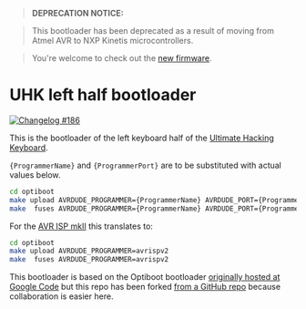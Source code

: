 > **DEPRECATION NOTICE:**

> This bootloader has been deprecated as a result of moving from Atmel AVR to NXP Kinetis microcontrollers.

> You're welcome to check out the [new firmware](https://github.com/UltimateHackingKeyboard/firmware).

UHK left half bootloader
========================

[![Changelog #186](https://img.shields.io/badge/changelog-%23186-lightgrey.svg)](https://changelog.com/186)

This is the bootloader of the left keyboard half of the [Ultimate Hacking Keyboard](https://UltimateHackingKeyboard.com).

`{ProgrammerName}` and `{ProgrammerPort}` are to be substituted with actual values below.

```bash
cd optiboot
make upload AVRDUDE_PROGRAMMER={ProgrammerName} AVRDUDE_PORT={ProgrammerPort}  # Build and upload the firmware.
make  fuses AVRDUDE_PROGRAMMER={ProgrammerName} AVRDUDE_PORT={ProgrammerPort}  # Set the fuses.
```
For the [AVR ISP mkII](http://www.bravekit.com/USB_AVR_ISP_AVRISP_mkII_programmer_PDI_TPI_ATxMega_Xmega) this translates to:

```bash
cd optiboot
make upload AVRDUDE_PROGRAMMER=avrispv2
make  fuses AVRDUDE_PROGRAMMER=avrispv2
```

This bootloader is based on the Optiboot bootloader [originally hosted at Google Code](https://code.google.com/p/optiboot/) but this repo has been forked [from a GitHub repo](https://github.com/SodaqMoja/optiboot) because collaboration is easier here.
